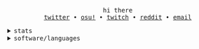 <p align="center">
<!--   <img align="center" src="https://raw.githubusercontent.com/Pabszito/Pabszito/master/assets/avatar.png" height="auto" width="256" alt="Profile picture">
  <br> -->
  <br>
  <samp>hi there</samp>
  <br>
  <samp>
    <a href="https://twitter.com/pabszito">twitter</a> •
    <a href="https://osu.ppy.sh/u/Pabszito">osu!</a> •
    <a href="https://twitch.tv/pabszito">twitch</a> • 
    <a href="https://reddit.com/u/Pabszito">reddit</a> • 
    <a href="mailto:pabszito@protonmail.com">email</a>
  </samp>
  <br>
</p>

<details>
  <summary>
    <samp>stats</samp>
  </summary>
  <br>
  <img src="https://github-readme-stats.vercel.app/api?username=Pabszito&theme=dark">
</details>
<details>
  <summary>
    <samp>software/languages</samp>
  </summary>
  <br>
  <!-- 
  iirc you could do something like ../master/assets/windows.png but just 
  in case i'll use the entire raw.githubusercontent.com URL lol
  -->
  <img width=28 height="auto" src="https://raw.githubusercontent.com/Pabszito/Pabszito/master/assets/windows.png" />
  <img width=28 height="auto" src="https://raw.githubusercontent.com/Pabszito/Pabszito/master/assets/arch.png" />
  <img width=28 height="auto" src="https://raw.githubusercontent.com/Pabszito/Pabszito/master/assets/idea.png" />
  <img width=28 height="auto" src="https://raw.githubusercontent.com/Pabszito/Pabszito/master/assets/code-insiders.png" />
  <img width=28 height="auto" src="https://raw.githubusercontent.com/Pabszito/Pabszito/master/assets/javascript.png" />
  <img width=22 height="auto" src="https://raw.githubusercontent.com/Pabszito/Pabszito/master/assets/java.png" />
</details>
